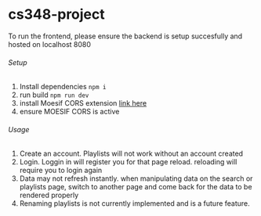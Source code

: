 # cs348-project

To run the frontend, please ensure the backend is setup succesfully and hosted on localhost 8080

###### Setup

1. Install dependencies `npm i`
2. run build `npm run dev`
3. install Moesif CORS extension [link here](https://chrome.google.com/webstore/detail/moesif-origin-cors-change/digfbfaphojjndkpccljibejjbppifbc)
4. ensure MOESIF CORS is active

###### Usage

1. Create an account. Playlists will not work without an account created
2. Login. Loggin in will register you for that page reload. reloading will require you to login again
3. Data may not refresh instantly. when manipulating data on the search or playlists page, switch to another page and come back for the data to be rendered properly
4. Renaming playlists is not currently implemented and is a future feature.
